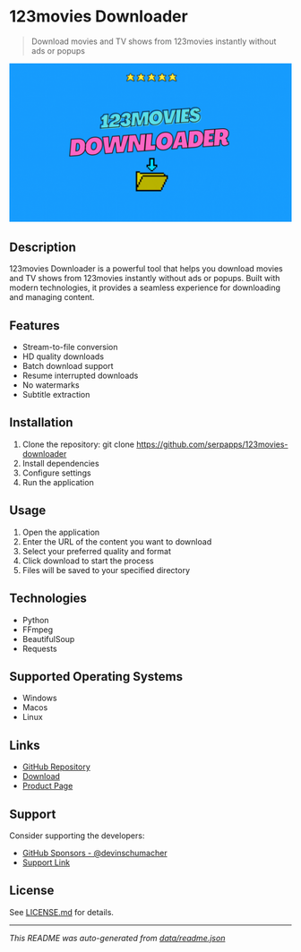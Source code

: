# 123movies Downloader

> Download movies and TV shows from 123movies instantly without ads or popups

![123movies Downloader](images/featured.gif)

## Description

123movies Downloader is a powerful tool that helps you download movies and TV shows from 123movies instantly without ads or popups. Built with modern technologies, it provides a seamless experience for downloading and managing content.

## Features

- Stream-to-file conversion
- HD quality downloads
- Batch download support
- Resume interrupted downloads
- No watermarks
- Subtitle extraction

## Installation

1. Clone the repository: git clone https://github.com/serpapps/123movies-downloader
2. Install dependencies
3. Configure settings
4. Run the application

## Usage

1. Open the application
2. Enter the URL of the content you want to download
3. Select your preferred quality and format
4. Click download to start the process
5. Files will be saved to your specified directory

## Technologies

- Python
- FFmpeg
- BeautifulSoup
- Requests

## Supported Operating Systems

- Windows
- Macos
- Linux

## Links

- [GitHub Repository](https://github.com/serpapps/123movies-downloader)
- [Download](https://serp.ly/123movies-downloader)
- [Product Page](https://store.serp.co/product-details/product/123movies-downloader)

## Support

Consider supporting the developers:
- [GitHub Sponsors - @devinschumacher](https://github.com/sponsors/devinschumacher)
- [Support Link](https://serp.ly/123movies-downloader)

## License

See [LICENSE.md](LICENSE.md) for details.

---

*This README was auto-generated from [data/readme.json](data/readme.json)*
